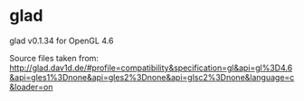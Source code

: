 # glad
glad v0.1.34 for OpenGL 4.6

Source files taken from:
http://glad.dav1d.de/#profile=compatibility&specification=gl&api=gl%3D4.6&api=gles1%3Dnone&api=gles2%3Dnone&api=glsc2%3Dnone&language=c&loader=on
